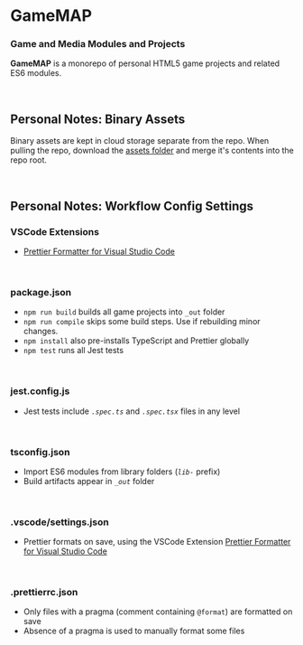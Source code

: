 <!-- @format -->

# GameMAP

### Game and Media Modules and Projects

**GameMAP** is a monorepo of personal HTML5 game projects and related ES6 modules.

<br>

## Personal Notes: Binary Assets

Binary assets are kept in cloud storage separate from the repo.
When pulling the repo, download the
[assets folder](https://drive.google.com/drive/folders/1nbAjKdv-4MV9Md6lP3ThGYlSwMLeyWch?usp=sharing)
and merge it's contents into the repo root.

<br>

## Personal Notes: Workflow Config Settings

### VSCode Extensions

-   [Prettier Formatter for Visual Studio Code](vscode:extension/esbenp.prettier-vscode)

<br>

### package.json

-   `npm run build` builds all game projects into `_out` folder
-   `npm run compile` skips some build steps. Use if rebuilding minor changes.
-   `npm install` also pre-installs TypeScript and Prettier globally
-   `npm test` runs all Jest tests

<br>

### jest.config.js

-   Jest tests include _`.spec.ts`_ and _`.spec.tsx`_ files in any level

<br>

### tsconfig.json

-   Import ES6 modules from library folders (_`lib-`_ prefix)
-   Build artifacts appear in _`_out`_ folder

<br>

### .vscode/settings.json

-   Prettier formats on save, using the VSCode Extension
    [Prettier Formatter for Visual Studio Code](vscode:extension/esbenp.prettier-vscode)

<br>

### .prettierrc.json

-   Only files with a pragma (comment containing `@format`) are formatted on save
-   Absence of a pragma is used to manually format some files
